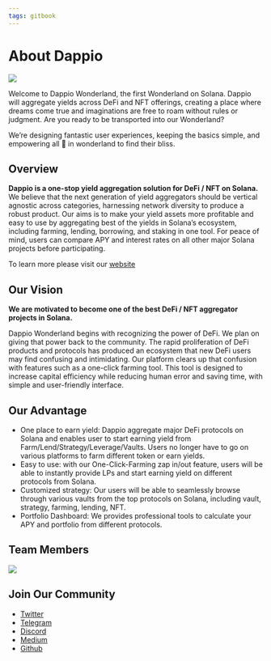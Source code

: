 ```yaml
---
tags: gitbook
---
```


# About Dappio

![](https://hackmd.io/_uploads/SydWGifDc.jpg)

Welcome to Dappio Wonderland, the first Wonderland on Solana. Dappio will aggregate yields across DeFi and NFT offerings, creating a place where dreams come true and imaginations are free to roam without rules or judgment. Are you ready to be transported into our Wonderland?

We’re designing fantastic user experiences, keeping the basics simple, and empowering all 🐰 in wonderland to find their bliss.

## Overview

**Dappio is a one-stop yield aggregation solution for DeFi / NFT on Solana.** We believe that the next generation of yield aggregators should be vertical agnostic across categories, harnessing network diversity to produce a robust product. Our aims is to make your yield assets more profitable and easy to use by aggregating best of the yields in Solana’s ecosystem, including farming, lending, borrowing, and staking in one tool. For peace of mind, users can compare APY and interest rates on all other major Solana projects before participating.

To learn more please visit our [website](https://dappio.xyz/ )

## Our Vision

**We are motivated to become one of the best DeFi / NFT aggregator projects in Solana.**

Dappio Wonderland begins with recognizing the power of DeFi. We plan on giving that power back to the community.
The rapid proliferation of DeFi products and protocols has produced an ecosystem that new DeFi users may find confusing and intimidating. Our platform clears up that confusion with features such as a one-click farming tool. This tool is designed to increase capital efficiency while reducing human error and saving time, with simple and user-friendly interface.

## Our Advantage

- One place to earn yield: Dappio aggregate major DeFi protocols on Solana and enables user to start earning yield from Farm/Lend/Strategy/Leverage/Vaults. Users no longer have to go on various platforms to farm different token or earn yields.
- Easy to use: with our One-Click-Farming zap in/out feature, users will be able to instantly provide LPs and start earning yield on different protocols from Solana. 
- Customized strategy: Our users will be able to seamlessly browse through various vaults from the top protocols on Solana, including vault, strategy, farming, lending, NFT.
- Portfolio Dashboard: We provides professional tools to calculate your APY and portfolio from different protocols.

## Team Members 

![](https://hackmd.io/_uploads/S1t8PzCv5.jpg)

## Join Our Community

- [Twitter](https://twitter.com/Dappio_)
- [Telegram](https://t.me/Dappio_wonderland)
- [Discord](https://discord.com/invite/ZsVcwV6D57)
- [Medium](https://medium.com/dappio-wonderland)
- [Github](https://github.com/DappioWonderland/solana)

